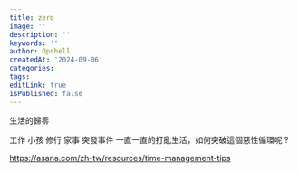 ```yaml
---
title: zero
image: ''
description: ''
keywords: ''
author: Opshell
createdAt: '2024-09-06'
categories:
tags:
editLink: true
isPublished: false
---
```

生活的歸零

工作  小孩  修行  家事  突發事件
一直一直的打亂生活，如何突破這個惡性循環呢 ?

https://asana.com/zh-tw/resources/time-management-tips
